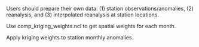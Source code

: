 Users should prepare their own data: (1) station observations/anomalies, (2) reanalysis, and (3) interpolated reanalysis at station locations.

Use comp_kriging_weights.ncl to get spatial weights for each month.

Apply kriging weights to station monthly anomalies.

